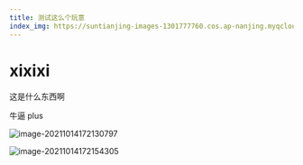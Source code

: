 ```yaml
---
title: 测试这么个玩意
index_img: https://suntianjing-images-1301777760.cos.ap-nanjing.myqcloud.com/img/73cdef9beb6287fb6eb3ad192cc67390.jpg
---
```




# xixixi

这是什么东西啊

牛逼 plus

![image-20211014172130797](https://suntianjing-images-1301777760.cos.ap-nanjing.myqcloud.com/img/image-20211014172130797.png)

![image-20211014172154305](https://suntianjing-images-1301777760.cos.ap-nanjing.myqcloud.com/img/image-20211014172154305.png)
